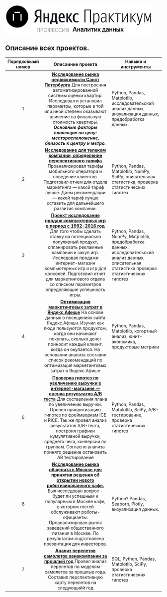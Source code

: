 ![![](https://praktikum.yandex.ru)](https://github.com/konicaRu/pictures_blog/blob/master/anal_logo_yn_logo_prof.jpg)

## Описание всех проектов. 
**Порядковыый номер** | **Описаиние проекта** |**Навыки и инструменты**  
:-----------:|:----------:|------------------------  
1|[**Исследование рынка недвижимости Санкт Петербурга**](https://nbviewer.jupyter.org/github/konicaRu/i_am_data_analyst/blob/master/2_project_research_data_analysis/2_project_flat_for_sale.ipynb) Для построения автоматизированной системы оценки квартир. Исследовал и установил параметры, которые в той или иной степени оказывают влияение на финальную стоимость квартиры.  ***Основные факторы влияющие на цену: месторасположение, близость к центру и метро.***| Python, Pandas, Matplotlib, исследовательский анализ данных, визуализация данных, предобработка данных.
2|[**Исследование для телеком компании, определение перспективного тарифа**](https://nbviewer.jupyter.org/github/konicaRu/data_analyst/blob/master/3_project_statistical_analysis_data/3_project_telecom_tariff.ipynb) Проанализировал тарифы мобильного оператора и поведение клиентов. Подготовил отчем для отдела маркетинга — какой тариф лучше. Даны рекомендации — какой тариф лучше оставить для дальнейшего развития компании. |Python, Pandas, Matplotlib, NumPy, SciPy, описательная статистика, проверка статистических гипотез
3|[**Проект исследование продаж компьютерных игр в период с 1992-2016 год**](https://nbviewer.jupyter.org/github/konicaRu/i_am_data_analyst/blob/master/4_complete_project_1/complete_project_1_computer%20games.ipynb)  Для того чтобы сделать ставку на потенциально популярный продукт, спланировать рекламные кампании и закуп игр.  Исследовал продажи интернет-магазин компьютерных игр и игр для консолей. Подготовил отчет для маркетингового отдела со списком параметров определяющие успешность игры. |Python, Pandas, NumPy, Matplotlib, предобработка данных, исследовательский анализ данных, описательная статистика проверка статистических гипотез
4|[**Оптимизация маркетинговых затрат в Яндекс.Афише**](https://nbviewer.jupyter.org/github/konicaRu/i_am_data_analyst/blob/master/6_project%20_analytics_in_yandex_afisha_3send/6_project%20_analytics_in_yandex_afisha_3send.ipynb)  На основе данных о посещениях сайта Яндекс.Афиши. Изучил как люди пользуются продуктом, когда они начинают покупать, сколько денег приносит каждый клиент, когда он окупается. На основании анализа составил список  рекомендаций по оптимизация маркетинговых затрат в Яндекс.Афише|Python, Pandas, Matplotlib, когортный анализ, юнит-экономика, продуктовые метрики
5|[**Проверка гипотез по увеличению выручки в интернет-магазине — оценка результатов A/B теста**](https://nbviewer.jupyter.org/github/konicaRu/i_am_data_analyst/blob/master/7_project%20_a_b_test_2_send/7_project%20_a_b_test_2_send.ipynb)  Для составления плана по увеличению выручки. Провел приоритизацию гипотез по фреймворкам ICE и RICE. Так же провел анализ результатов A/B-теста, построил графики кумулятивной выручки, среднего чека, конверсии по группам. Согласно анализа принято решение остановить АВ тестирование|Python, Pandas, Matplotlib, SciPy, A/B-тестирование, проверка статистических гипотез
6|[**Исследование рынка общепита в Москве для принятия решения об открытии нового роботизированного кафе.**](https://nbviewer.jupyter.org/github/konicaRu/i_am_data_analyst/blob/master/8_project%20_public_catering_msk/8_project%20_public_catering_1send.ipynb)  Был исследован вопрос - будет ли успешным и популярным в Москве кафе,  в котором гостей обслуживают роботы-официанты. Проанализирован рынок заведений общественного питания в Москве. По результатам  подготовлена презентация для инвесторов.|Python? Pandas, Seaborn, Plotly, визуализация данных.
7|[**Анализ перелетов самолетов авиакомпании за прошлый год**](https://nbviewer.jupyter.org/github/konicaRu/i_am_data_analyst/blob/master/5_project_collection_and_storage/5_analytics_in_airlines.ipynb)  Провел анализ перелетов по моделям самолетов за прошлые года. Составил перспективную карту перелетов на следующийй год|SQL, Python, Pandas, Matplotlib, SciPy, проверка статистических гипотез
